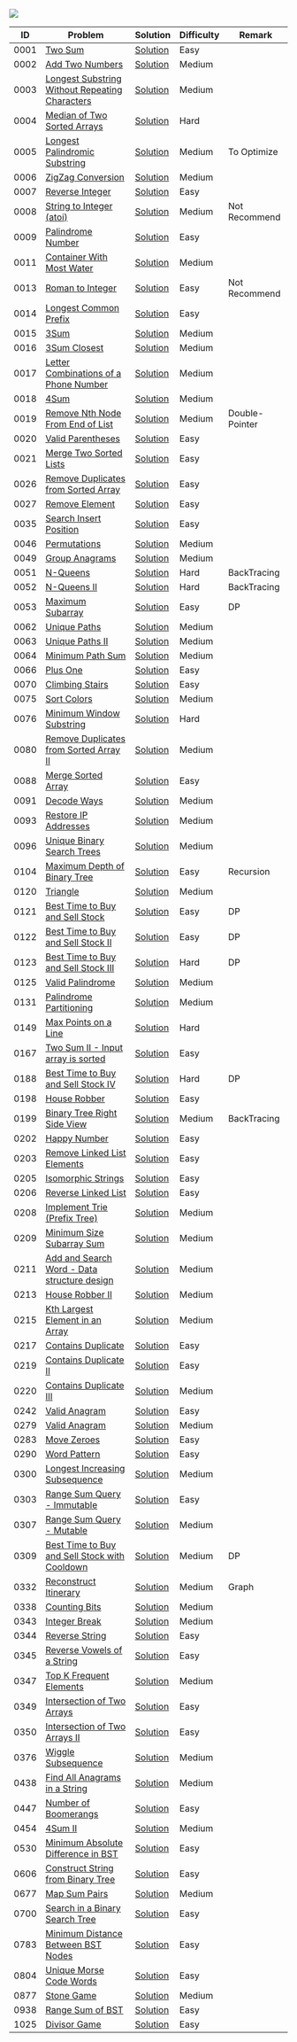 ![](https://img.shields.io/badge/FINISHED-92-0aa?style=flat-square&logo=leetcode)


| ID   | Problem                                                      | Solution                                                     | Difficulty | Remark        |
| ---- | ------------------------------------------------------------ | ------------------------------------------------------------ | ---------- | ------------- |
| 0001 | [Two Sum](https://leetcode.com/problems/two-sum/)            | [Solution](https://github.com/ChangleAmazing/DataStructure-Algorithm/blob/amazing/LeetCode/0001.%20Two%20Sum/src/Solution.java) | Easy       |               |
| 0002 | [Add Two Numbers](https://leetcode.com/problems/add-two-numbers/) | [Solution](https://github.com/ChangleAmazing/DataStructure-Algorithm/blob/amazing/LeetCode/0002.%20Add%20Two%20Numbers/src/Solution.java) | Medium     |               |
| 0003 | [Longest Substring Without Repeating Characters](https://leetcode.com/problems/longest-substring-without-repeating-characters/) | [Solution](https://github.com/ChangleAmazing/DataStructure-Algorithm/blob/amazing/LeetCode/0003.%20Longest%20Substring%20Without%20Repeating%20Characters/src/Solution.java) | Medium     |               |
| 0004 | [Median of Two Sorted Arrays](https://leetcode.com/problems/median-of-two-sorted-arrays/) | [Solution](https://github.com/ChangleAmazing/DataStructure-Algorithm/blob/amazing/LeetCode/0004.%20Median%20of%20Two%20Sorted%20Arrays/src/Solution.java) | Hard       |               |
| 0005 | [Longest Palindromic Substring](https://leetcode.com/problems/longest-palindromic-substring/) | [Solution](https://github.com/ChangleAmazing/DataStructure-Algorithm/blob/amazing/LeetCode/0005.%20Longest%20Palindromic%20Substring/src/Solution.java) | Medium     | To Optimize   |
| 0006 | [ZigZag Conversion](https://leetcode.com/problems/zigzag-conversion/) | [Solution](https://github.com/ChangleAmazing/DataStructure-Algorithm/blob/amazing/LeetCode/0006.%20ZigZag%20Conversion/src/Solution.java) | Medium  |    |
| 0007 | [Reverse Integer](https://leetcode.com/problems/reverse-integer/) | [Solution](https://github.com/ChangleAmazing/DataStructure-Algorithm/blob/amazing/LeetCode/0007.%20Reverse%20Integer/src/Solution.java) | Easy  |     |
| 0008 | [String to Integer (atoi)](https://leetcode.com/problems/string-to-integer-atoi/) | [Solution](https://github.com/ChangleAmazing/DataStructure-Algorithm/blob/amazing/LeetCode/0008.%20String%20to%20Integer%20(atoi)/src/Solution.java) | Medium  |   Not Recommend  |
| 0009 | [Palindrome Number](https://leetcode.com/problems/palindrome-number/) | [Solution](https://github.com/ChangleAmazing/DataStructure-Algorithm/blob/amazing/LeetCode/0009.%20Palindrome%20Number/src/Solution.java) | Easy       |               |
| 0011 | [Container With Most Water](https://leetcode.com/problems/container-with-most-water/) | [Solution](https://github.com/ChangleAmazing/DataStructure-Algorithm/blob/amazing/LeetCode/0011.%20Container%20With%20Most%20Water/src/Solution.java) | Medium |               |
| 0013 | [Roman to Integer](https://leetcode.com/problems/roman-to-integer/) | [Solution](https://github.com/ChangleAmazing/DataStructure-Algorithm/blob/amazing/LeetCode/0013.%20Roman%20to%20Integer/src/Solution.java) | Easy | Not Recommend |
| 0014 | [Longest Common Prefix](https://leetcode.com/problems/longest-common-prefix/) | [Solution](https://github.com/ChangleAmazing/DataStructure-Algorithm/blob/amazing/LeetCode/0014.%20Longest%20Common%20Prefix/src/Solution.java) | Easy |               |
| 0015 | [3Sum](https://leetcode.com/problems/3sum/)                  | [Solution](https://github.com/ChangleAmazing/DataStructure-Algorithm/blob/amazing/LeetCode/0015.%203Sum/src/Solution.java) | Medium |               |
| 0016 | [3Sum Closest](https://leetcode.com/problems/3sum-closest/)  | [Solution](https://github.com/ChangleAmazing/DataStructure-Algorithm/blob/amazing/LeetCode/0016.%203Sum%20Closest/src/Solution.java) | Medium |               |
| 0017 | [Letter Combinations of a Phone Number](https://leetcode.com/problems/letter-combinations-of-a-phone-number/) | [Solution](https://github.com/ChangleAmazing/DataStructure-Algorithm/blob/amazing/LeetCode/0017.%20Letter%20Combinations%20of%20a%20Phone%20Number/src/Solution.java) | Medium |               |
| 0018 | [4Sum](https://leetcode.com/problems/4sum/)                  | [Solution](https://github.com/ChangleAmazing/DataStructure-Algorithm/blob/amazing/LeetCode/0018.%204Sum/src/Solution.java) | Medium |               |
| 0019 | [Remove Nth Node From End of List](https://leetcode.com/problems/remove-nth-node-from-end-of-list/)                  | [Solution](https://github.com/ChangleAmazing/DataStructure-Algorithm/blob/amazing/LeetCode/0019.%20Remove%20Nth%20Node%20From%20End%20of%20List/src/Solution.java) | Medium | Double-Pointer   |
| 0020 | [Valid Parentheses](https://leetcode.com/problems/valid-parentheses/) | [Solution](https://github.com/ChangleAmazing/DataStructure-Algorithm/blob/amazing/LeetCode/0020.%20Valid%20Parentheses/src/Solution.java) | Easy |               |
| 0021 | [Merge Two Sorted Lists](https://leetcode.com/problems/merge-two-sorted-lists/) | [Solution](https://github.com/ChangleAmazing/DataStructure-Algorithm/blob/amazing/LeetCode/0021.%20Merge%20Two%20Sorted%20Lists/src/Solution.java) | Easy |               |
| 0026 | [Remove Duplicates from Sorted Array](https://leetcode.com/problems/remove-duplicates-from-sorted-array/) | [Solution](https://github.com/ChangleAmazing/DataStructure-Algorithm/blob/amazing/LeetCode/0026.%20Remove%20Duplicates%20from%20Sorted%20Array/src/Solution.java) | Easy |               |
| 0027 | [Remove Element](https://leetcode.com/problems/remove-element/) | [Solution](https://github.com/ChangleAmazing/DataStructure-Algorithm/blob/amazing/LeetCode/0027.%20Remove%20Element/src/Solution.java) | Easy |               |
| 0035 | [ Search Insert Position](https://leetcode.com/problems/search-insert-position/) | [Solution](https://github.com/ChangleAmazing/DataStructure-Algorithm/blob/amazing/LeetCode/0035.%20Search%20Insert%20Position/src/Solution.java) | Easy |               |
| 0046 | [Permutations](https://leetcode.com/problems/permutations/)  | [Solution](https://github.com/ChangleAmazing/DataStructure-Algorithm/blob/amazing/LeetCode/0046.%20Permutations/src/Solution.java) | Medium |               |
| 0049 | [Group Anagrams](https://leetcode.com/problems/group-anagrams/) | [Solution](https://github.com/ChangleAmazing/DataStructure-Algorithm/blob/amazing/LeetCode/0049.%20Group%20Anagrams/src/Solution.java) | Medium |               |
| 0051 | [N-Queens](https://leetcode.com/problems/n-queens/) | [Solution](https://github.com/ChangleAmazing/DataStructure-Algorithm/blob/amazing/LeetCode/0051.%20N-Queens/src/Solution.java) | Hard |      BackTracing         |
| 0052 | [N-Queens II](https://leetcode.com/problems/n-queens-ii/) | [Solution](https://github.com/ChangleAmazing/DataStructure-Algorithm/blob/amazing/LeetCode/0052.%20N-Queens%20II/src/Solution.java) | Hard |      BackTracing         |
| 0053 | [Maximum Subarray](https://leetcode.com/problems/maximum-subarray/) | [Solution](https://github.com/ChangleAmazing/DataStructure-Algorithm/blob/amazing/LeetCode/0053.%20Maximum%20Subarray/src/Solution.java) | Easy |      DP         |
| 0062 | [Unique Paths](https://leetcode.com/problems/unique-paths/)  | [Solution](https://github.com/ChangleAmazing/DataStructure-Algorithm/blob/amazing/LeetCode/0062.%20Unique%20Paths/src/Solution.java) | Medium |               |
| 0063 | [Unique Paths II](https://leetcode.com/problems/unique-paths-ii/) | [Solution](https://github.com/ChangleAmazing/DataStructure-Algorithm/blob/amazing/LeetCode/0063.%20Unique%20Paths%20II/src/Solution.java) | Medium |               |
| 0064 | [Minimum Path Sum](https://leetcode.com/problems/minimum-path-sum/) | [Solution](https://github.com/ChangleAmazing/DataStructure-Algorithm/blob/amazing/LeetCode/0064.%20Minimum%20Path%20Sum/src/Solution.java) | Medium ||
| 0066 | [Plus One](https://leetcode.com/problems/plus-one/) | [Solution](https://github.com/ChangleAmazing/DataStructure-Algorithm/blob/amazing/LeetCode/0066.%20Plus%20One/src/Solution.java) | Easy |   |
| 0070 | [Climbing Stairs](https://leetcode.com/problems/climbing-stairs/) | [Solution](https://github.com/ChangleAmazing/DataStructure-Algorithm/blob/amazing/LeetCode/0070.%20Climbing%20Stairs/src/Solution.java) | Easy |               |
| 0075 | [Sort Colors](https://leetcode.com/problems/sort-colors/)    | [Solution](https://github.com/ChangleAmazing/DataStructure-Algorithm/blob/amazing/LeetCode/0075.%20Sort%20Colors/src/Solution.java) | Medium |               |
| 0076 | [Minimum Window Substring](https://leetcode.com/problems/minimum-window-substring/) | [Solution](https://github.com/ChangleAmazing/DataStructure-Algorithm/blob/amazing/LeetCode/0076.%20Minimum%20Window%20Substring/src/Solution.java) | Hard |               |
| 0080 | [Remove Duplicates from Sorted Array II](https://leetcode.com/problems/remove-duplicates-from-sorted-array-ii/) | [Solution](https://github.com/ChangleAmazing/DataStructure-Algorithm/blob/amazing/LeetCode/0080.%20Remove%20Duplicates%20from%20Sorted%20Array%20II/src/Solution.java) | Medium |               |
| 0088 | [Merge Sorted Array](https://leetcode.com/problems/merge-sorted-array/) | [Solution](https://github.com/ChangleAmazing/DataStructure-Algorithm/blob/amazing/LeetCode/0088.%20Merge%20Sorted%20Array/src/Solution.java) | Easy |               |
| 0091 | [Decode Ways](https://leetcode.com/problems/decode-ways/) | [Solution](https://github.com/ChangleAmazing/DataStructure-Algorithm/blob/amazing/LeetCode/0091.%20Decode%20Ways/src/Solution.java) | Medium |               |
| 0093 | [Restore IP Addresses](https://leetcode.com/problems/merge-sorted-array/) | [Solution](https://github.com/ChangleAmazing/DataStructure-Algorithm/blob/amazing/LeetCode/0093.%20Restore%20IP%20Addresses/src/Solution2.java) | Medium |               |
| 0096 | [Unique Binary Search Trees](https://leetcode.com/problems/unique-binary-search-trees/) | [Solution](https://github.com/ChangleAmazing/DataStructure-Algorithm/blob/amazing/LeetCode/0096.%20Unique%20Binary%20Search%20Trees/src/Solution.java) |Medium |               |
| 0104 | [Maximum Depth of Binary Tree](https://leetcode-cn.com/problems/maximum-depth-of-binary-tree/) | [Solution](https://github.com/ChangleAmazing/DataStructure-Algorithm/tree/amazing/LeetCode/0104.%20Maximum%20Depth%20of%20Binary%20Tree/src/Solution.java) | Easy |       Recursion        |
| 0120 | [Triangle](https://leetcode.com/problems/triangle/)          | [Solution](https://github.com/ChangleAmazing/DataStructure-Algorithm/blob/amazing/LeetCode/0120.%20Triangle/src/Solution.java) | Medium |               |
| 0121 | [Best Time to Buy and Sell Stock](https://leetcode.com/problems/best-time-to-buy-and-sell-stock/)          | [Solution](https://github.com/ChangleAmazing/DataStructure-Algorithm/blob/amazing/LeetCode/0121.%20Best%20Time%20to%20Buy%20and%20Sell%20Stock/src/Solution.java) | Easy |        DP       |
| 0122 | [Best Time to Buy and Sell Stock II](https://leetcode.com/problems/best-time-to-buy-and-sell-stock-ii/)          | [Solution](https://github.com/ChangleAmazing/DataStructure-Algorithm/blob/amazing/LeetCode/0122.%20Best%20Time%20to%20Buy%20and%20Sell%20Stock%20II/src/Solution.java) | Easy |        DP       |
| 0123 | [Best Time to Buy and Sell Stock III](https://leetcode.com/problems/best-time-to-buy-and-sell-stock-iii/)          | [Solution](https://github.com/ChangleAmazing/DataStructure-Algorithm/blob/amazing/LeetCode/0123.%20Best%20Time%20to%20Buy%20and%20Sell%20Stock%20III/src/Solution.java) | Hard |        DP       |
| 0125 | [Valid Palindrome](https://leetcode.com/problems/valid-palindrome/) | [Solution](https://github.com/ChangleAmazing/DataStructure-Algorithm/blob/amazing/LeetCode/0125.%20Valid%20Palindrome/src/Solution.java) | Medium |               |
| 0131 | [Palindrome Partitioning](https://leetcode.com/problems/palindrome-partitioning/) | [Solution](https://github.com/ChangleAmazing/DataStructure-Algorithm/blob/amazing/LeetCode/0131.%20Palindrome%20Partitioning/src/Solution.java) | Medium |               |
| 0149 | [Max Points on a Line](https://leetcode.com/problems/max-points-on-a-line/) | [Solution](https://github.com/ChangleAmazing/DataStructure-Algorithm/blob/amazing/LeetCode/0149.%20Max%20Points%20on%20a%20Line/src/Solution.java) | Hard |               |
| 0167 | [Two Sum II - Input array is sorted](https://leetcode.com/problems/two-sum-ii-input-array-is-sorted/) | [Solution](https://github.com/ChangleAmazing/DataStructure-Algorithm/blob/amazing/LeetCode/0167.%20Two%20Sum%20II%20-%20Input%20array%20is%20sorted/src/Solution.java) | Easy |               |
| 0188 | [Best Time to Buy and Sell Stock IV](https://leetcode.com/problems/best-time-to-buy-and-sell-stock-iv/) | [Solution](https://github.com/ChangleAmazing/DataStructure-Algorithm/blob/amazing/LeetCode/0188.%20Best%20Time%20to%20Buy%20and%20Sell%20Stock%20IV/src/Solution.java) | Hard |      DP         |
| 0198 | [House Robber](https://leetcode.com/problems/house-robber/)  | [Solution](https://github.com/ChangleAmazing/DataStructure-Algorithm/blob/amazing/LeetCode/0198.%20House%20Robber/src/Solution2.java) | Easy |               |
| 0199 | [Binary Tree Right Side View](https://leetcode.com/problems/binary-tree-right-side-view/)  | [Solution](https://github.com/ChangleAmazing/DataStructure-Algorithm/blob/amazing/LeetCode/0199.%20Binary%20Tree%20Right%20Side%20View/src/Solution.java) | Medium |     BackTracing          |
| 0202 | [Happy Number](https://leetcode.com/problems/house-robber/)  | [Solution](https://github.com/ChangleAmazing/DataStructure-Algorithm/blob/amazing/LeetCode/0202.%20Happy%20Number/src/Solution.java) | Easy |               |
| 0203 | [Remove Linked List Elements](https://leetcode.com/problems/remove-linked-list-elements/) | [Solution](https://github.com/ChangleAmazing/DataStructure-Algorithm/blob/amazing/LeetCode/0203.%20Remove%20Linked%20List%20Elements/src/Solution.java) | Easy |               |
| 0205 | [Isomorphic Strings](https://leetcode.com/problems/isomorphic-strings/) | [Solution](https://github.com/ChangleAmazing/DataStructure-Algorithm/blob/amazing/LeetCode/0205.%20Isomorphic%20Strings/src/Solution.java) | Easy |               |
| 0206 | [Reverse Linked List](https://leetcode.com/problems/reverse-linked-list/) | [Solution](https://github.com/ChangleAmazing/DataStructure-Algorithm/blob/amazing/LeetCode/0206.%20Reverse%20Linked%20List/src/Solution.java) | Easy |               |
| 0208 | [Implement Trie (Prefix Tree)](https://leetcode.com/problems/implement-trie-prefix-tree/) | [Solution](https://github.com/ChangleAmazing/DataStructure-Algorithm/blob/amazing/LeetCode/0208.%20Implement%20Trie%20(Prefix%20Tree)/src/Trie.java) | Medium |               |
| 0209 | [Minimum Size Subarray Sum](https://leetcode.com/problems/minimum-size-subarray-sum/) | [Solution](https://github.com/ChangleAmazing/DataStructure-Algorithm/blob/amazing/LeetCode/0209.%20Minimum%20Size%20Subarray%20Sum/src/Solution.java) | Medium |               |
| 0211 | [ Add and Search Word - Data structure design](https://leetcode.com/problems/add-and-search-word-data-structure-design/) | [Solution](https://github.com/ChangleAmazing/DataStructure-Algorithm/blob/amazing/LeetCode/0211.%20Add%20and%20Search%20Word%20-%20Data%20structure%20design/src/WordDictionary.java) | Medium |               |
| 0213 | [House Robber II](https://leetcode.com/problems/house-robber-ii/) | [Solution](https://github.com/ChangleAmazing/DataStructure-Algorithm/blob/amazing/LeetCode/0213.%20House%20Robber%20II/src/Solution.java) | Medium |               |
| 0215 | [Kth Largest Element in an Array](https://leetcode.com/problems/kth-largest-element-in-an-array/) | [Solution](https://github.com/ChangleAmazing/DataStructure-Algorithm/blob/amazing/LeetCode/0215.%20Kth%20Largest%20Element%20in%20an%20Array/src/Solution.java) | Medium |               |
| 0217 | [Contains Duplicate](https://leetcode.com/problems/contains-duplicate/) | [Solution](https://github.com/ChangleAmazing/DataStructure-Algorithm/blob/amazing/LeetCode/0217.%20Contains%20Duplicate/src/Solution.java) | Easy |               |
| 0219 | [Contains Duplicate II](https://leetcode.com/problems/contains-duplicate-ii/) | [Solution](https://github.com/ChangleAmazing/DataStructure-Algorithm/blob/amazing/LeetCode/0219.%20Contains%20Duplicate%20II/src/Solution.java) | Easy |               |
| 0220 | [Contains Duplicate III](https://leetcode.com/problems/contains-duplicate-iii/) | [Solution](https://github.com/ChangleAmazing/DataStructure-Algorithm/blob/amazing/LeetCode/0220.%20Contains%20Duplicate%20III/src/Solution.java) | Medium |               |
| 0242 | [Valid Anagram](https://leetcode.com/problems/valid-anagram/) | [Solution](https://github.com/ChangleAmazing/DataStructure-Algorithm/blob/amazing/LeetCode/0242.%20Valid%20Anagram/src/Solution.java) | Easy |               |
| 0279 | [Valid Anagram](https://leetcode.com/problems/valid-anagram/) | [Solution](https://github.com/ChangleAmazing/DataStructure-Algorithm/blob/amazing/LeetCode/0279.%20Perfect%20Squares/src/Solution.java) | Medium |               |
| 0283 | [Move Zeroes](https://leetcode.com/problems/move-zeroes/)    | [Solution](https://github.com/ChangleAmazing/DataStructure-Algorithm/blob/amazing/LeetCode/0283.%20Move%20Zeros/src/Solution.java) | Easy |               |
| 0290 | [Word Pattern](https://leetcode.com/problems/word-pattern/)  | [Solution](https://github.com/ChangleAmazing/DataStructure-Algorithm/blob/amazing/LeetCode/0290.%20Word%20Pattern/src/Solution.java) | Easy |               |
| 0300 | [Longest Increasing Subsequence](https://leetcode.com/problems/longest-increasing-subsequence/) | [Solution](https://github.com/ChangleAmazing/DataStructure-Algorithm/blob/amazing/LeetCode/0300.%20Longest%20Increasing%20Subsequence/src/Solution.java) | Medium |               |
| 0303 | [Range Sum Query - Immutable](https://leetcode.com/problems/range-sum-query-immutable/) | [Solution](https://github.com/ChangleAmazing/DataStructure-Algorithm/blob/amazing/LeetCode/0303.%20Range%20Sum%20Query%20-%20Immutable/src/NumArray1.java) | Easy |               |
| 0307 | [Range Sum Query - Mutable](https://leetcode.com/problems/longest-increasing-subsequence/) | [Solution](https://github.com/ChangleAmazing/DataStructure-Algorithm/blob/amazing/LeetCode/0307.%20Range%20Sum%20Query%20-%20Mutable/src/NumArray.java) | Medium |               |
| 0309 | [Best Time to Buy and Sell Stock with Cooldown](https://leetcode.com/problems/best-time-to-buy-and-sell-stock-with-cooldown/) | [Solution](https://github.com/ChangleAmazing/DataStructure-Algorithm/blob/amazing/LeetCode/0309.%20Best%20Time%20to%20Buy%20and%20Sell%20Stock%20with%20Cooldown/src/Solution.java) | Medium |       DP        |
| 0332 | [Reconstruct Itinerary](https://leetcode-cn.com/problems/reconstruct-itinerary/) | [Solution](https://github.com/ChangleAmazing/DataStructure-Algorithm/blob/amazing/LeetCode/0332.%20Reconstruct%20Itinerary/src/Solution.java) | Medium |       Graph        |
| 0338 | [Counting Bits](https://leetcode.com/problems/counting-bits/) | [Solution](https://github.com/ChangleAmazing/DataStructure-Algorithm/blob/amazing/LeetCode/0338.%20Counting%20Bits/src/Solution2.java) | Medium |               |
| 0343 | [Integer Break](https://leetcode.com/problems/integer-break/) | [Solution](https://github.com/ChangleAmazing/DataStructure-Algorithm/blob/amazing/LeetCode/0343.%20Integer%20Break/src/Solution.java) | Medium |               |
| 0344 | [Reverse String](https://leetcode.com/problems/reverse-string/) | [Solution](https://github.com/ChangleAmazing/DataStructure-Algorithm/blob/amazing/LeetCode/0344.%20Reverse%20String/src/Solution.java) | Easy |               |
| 0345 | [Reverse Vowels of a String](https://leetcode.com/problems/reverse-vowels-of-a-string/) | [Solution](https://github.com/ChangleAmazing/DataStructure-Algorithm/blob/amazing/LeetCode/0345.%20Reverse%20Vowels%20of%20a%20String/src/Solution.java) | Easy |               |
| 0347 | [Top K Frequent Elements](https://leetcode.com/problems/top-k-frequent-elements/) | [Solution](https://github.com/ChangleAmazing/DataStructure-Algorithm/blob/amazing/LeetCode/0347.%20Top%20K%20Frequent%20Elements/src/Solution.java)| Medium | |
| 0349 | [Intersection of Two Arrays](https://leetcode.com/problems/intersection-of-two-arrays/) | [Solution](https://github.com/ChangleAmazing/DataStructure-Algorithm/blob/amazing/LeetCode/0349.%20Intersection%20of%20Two%20Arrays/src/Solution.java) | Easy |               |
| 0350 | [Intersection of Two Arrays II](https://leetcode.com/problems/intersection-of-two-arrays-ii/) | [Solution](https://github.com/ChangleAmazing/DataStructure-Algorithm/blob/amazing/LeetCode/0350.%20Intersection%20of%20Two%20Arrays%20II/src/Solution.java) | Easy |               |
| 0376 | [Wiggle Subsequence](https://leetcode.com/problems/wiggle-subsequence/) | [Solution](https://github.com/ChangleAmazing/DataStructure-Algorithm/blob/amazing/LeetCode/0376.%20Wiggle%20Subsequence/src/Solution.java) | Medium |               |
| 0438 | [Find All Anagrams in a String](https://leetcode.com/problems/find-all-anagrams-in-a-string/) | [Solution](https://github.com/ChangleAmazing/DataStructure-Algorithm/blob/amazing/LeetCode/0438.%20Find%20All%20Anagrams%20in%20a%20String/src/Solution.java) | Medium |               |
| 0447 | [Number of Boomerangs](https://leetcode.com/problems/number-of-boomerangs/) | [Solution](https://github.com/ChangleAmazing/DataStructure-Algorithm/blob/amazing/LeetCode/0447.%20Number%20of%20Boomerangs/src/Solution.java) | Easy |               |
| 0454 | [4Sum II](https://leetcode.com/problems/number-of-boomerangs/) | [Solution](https://github.com/ChangleAmazing/DataStructure-Algorithm/blob/amazing/LeetCode/0454.%204Sum%20II/src/Solution.java) | Medium |               |
| 0530 | [Minimum Absolute Difference in BST](https://leetcode.com/problems/minimum-absolute-difference-in-bst/) | [Solution](https://github.com/ChangleAmazing/DataStructure-Algorithm/blob/amazing/LeetCode/0530.%20Minimum%20Absolute%20Difference%20in%20BST/src/Solution.java) | Easy |               |
| 0606 | [Construct String from Binary Tree](https://leetcode.com/problems/construct-string-from-binary-tree/) | [Solution](https://github.com/ChangleAmazing/DataStructure-Algorithm/blob/amazing/LeetCode/0606.%20Construct%20String%20from%20Binary%20Tree/src/Solution.java) | Easy |               |
| 0677 | [Map Sum Pairs](https://leetcode.com/problems/map-sum-pairs/) | [Solution](https://github.com/ChangleAmazing/DataStructure-Algorithm/blob/amazing/LeetCode/0677.%20Map%20Sum%20Pairs/src/MapSum.java) | Medium |               |
| 0700 | [Search in a Binary Search Tree](https://leetcode.com/problems/search-in-a-binary-search-tree/) | [Solution](https://github.com/ChangleAmazing/DataStructure-Algorithm/blob/amazing/LeetCode/0700.%20Search%20in%20a%20Binary%20Search%20Tree/src/Solution.java) | Easy |               |
| 0783 | [Minimum Distance Between BST Nodes](https://leetcode.com/problems/minimum-distance-between-bst-nodes/) | [Solution](https://github.com/ChangleAmazing/DataStructure-Algorithm/blob/amazing/LeetCode/0783.%20Minimum%20Distance%20Between%20BST%20Nodes/src/Solution.java) | Easy |               |
| 0804 | [Unique Morse Code Words](https://leetcode.com/problems/unique-morse-code-words/) | [Solution](https://github.com/ChangleAmazing/DataStructure-Algorithm/blob/amazing/LeetCode/0804.%20Unique%20Morse%20Code%20Words/src/Solution.java) | Easy |               |
| 0877 | [Stone Game](https://leetcode.com/problems/stone-game/) | [Solution](https://github.com/ChangleAmazing/DataStructure-Algorithm/blob/amazing/LeetCode/0877.%20Stone%20Game/src/Solution.java) | Medium |               |
| 0938 | [Range Sum of BST](https://leetcode.com/problems/range-sum-of-bst/) | [Solution](https://github.com/ChangleAmazing/DataStructure-Algorithm/blob/amazing/LeetCode/0938.%20Range%20Sum%20of%20BST/src/Solution.java) | Easy |               |
| 1025 | [Divisor Game](https://leetcode.com/problems/divisor-game/)  | [Solution](https://github.com/ChangleAmazing/DataStructure-Algorithm/blob/amazing/LeetCode/1025.%20Divisor%20Game/src/Solution.java) | Easy |               |
